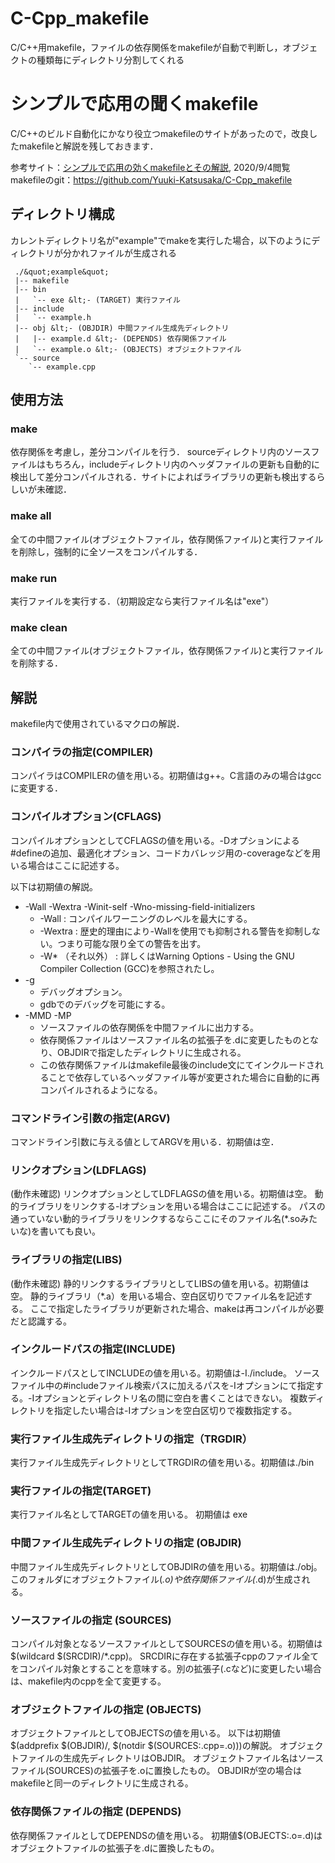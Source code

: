 # C-Cpp_makefile
C/C++用makefile，ファイルの依存関係をmakefileが自動で判断し，オブジェクトの種類毎にディレクトリ分割してくれる

# シンプルで応用の聞くmakefile
C/C++のビルド自動化にかなり役立つmakefileのサイトがあったので，改良したmakefileと解説を残しておきます．

参考サイト：<a href="http://urin.github.io/posts/2013/simple-makefile-for-clang" rel="nofollow">シンプルで応用の効くmakefileとその解説</a>, 2020/9/4閲覧  
makefileのgit：<a href="https://github.com/Yuuki-Katsusaka/C-Cpp_makefile" rel="nofollow">https://github.com/Yuuki-Katsusaka/C-Cpp_makefile</a>

## ディレクトリ構成
カレントディレクトリ名が&quot;example&quot;でmakeを実行した場合，以下のようにディレクトリが分かれファイルが生成される


```
 ./&quot;example&quot;
 |-- makefile 
 |-- bin
 |   `-- exe &lt;- (TARGET) 実行ファイル
 |-- include
 |   `-- example.h
 |-- obj &lt;- (OBJDIR) 中間ファイル生成先ディレクトリ
 |   |-- example.d &lt;- (DEPENDS) 依存関係ファイル
 |   `-- example.o &lt;- (OBJECTS) オブジェクトファイル
 `-- source
    `-- example.cpp
```


## 使用方法
### make
依存関係を考慮し，差分コンパイルを行う．
sourceディレクトリ内のソースファイルはもちろん，includeディレクトリ内のヘッダファイルの更新も自動的に検出して差分コンパイルされる．サイトによればライブラリの更新も検出するらしいが未確認．

### make all
全ての中間ファイル(オブジェクトファイル，依存関係ファイル)と実行ファイルを削除し，強制的に全ソースをコンパイルする．

### make run
実行ファイルを実行する．（初期設定なら実行ファイル名は&quot;exe&quot;）

### make clean
全ての中間ファイル(オブジェクトファイル，依存関係ファイル)と実行ファイルを削除する．

## 解説
makefile内で使用されているマクロの解説．

### コンパイラの指定(COMPILER)
コンパイラはCOMPILERの値を用いる。初期値はg++。C言語のみの場合はgccに変更する．

### コンパイルオプション(CFLAGS)
コンパイルオプションとしてCFLAGSの値を用いる。-Dオプションによる#defineの追加、最適化オプション、コードカバレッジ用の-coverageなどを用いる場合はここに記述する。

以下は初期値の解説。

* -Wall -Wextra -Winit-self -Wno-missing-field-initializers
    * -Wall : コンパイルワーニングのレベルを最大にする。
    * -Wextra : 歴史的理由により-Wallを使用でも抑制される警告を抑制しない。つまり可能な限り全ての警告を出す。
    * -W* （それ以外） : 詳しくはWarning Options - Using the GNU Compiler Collection (GCC)を参照されたし。
* -g
    * デバッグオプション。
    * gdbでのデバッグを可能にする。
* -MMD -MP
    * ソースファイルの依存関係を中間ファイルに出力する。
    * 依存関係ファイルはソースファイル名の拡張子を.dに変更したものとなり、OBJDIRで指定したディレクトリに生成される。
    * この依存関係ファイルはmakefile最後のinclude文にてインクルードされることで依存しているヘッダファイル等が変更された場合に自動的に再コンパイルされるようになる。

### コマンドライン引数の指定(ARGV)
コマンドライン引数に与える値としてARGVを用いる．初期値は空．

### リンクオプション(LDFLAGS)
(動作未確認)
リンクオプションとしてLDFLAGSの値を用いる。初期値は空。 動的ライブラリをリンクする-lオプションを用いる場合はここに記述する。 パスの通っていない動的ライブラリをリンクするならここにそのファイル名(*.soみたいな)を書いても良い。

### ライブラリの指定(LIBS)
(動作未確認)
静的リンクするライブラリとしてLIBSの値を用いる。初期値は空。 静的ライブラリ（*.a）を用いる場合、空白区切りでファイル名を記述する。 ここで指定したライブラリが更新された場合、makeは再コンパイルが必要だと認識する。

### インクルードパスの指定(INCLUDE)
インクルードパスとしてINCLUDEの値を用いる。初期値は-I./include。 ソースファイル中の#includeファイル検索パスに加えるパスを-Iオプションにて指定する。-Iオプションとディレクトリ名の間に空白を書くことはできない。 複数ディレクトリを指定したい場合は-Iオプションを空白区切りで複数指定する。

### 実行ファイル生成先ディレクトリの指定（TRGDIR）
実行ファイル生成先ディレクトリとしてTRGDIRの値を用いる。初期値は./bin

### 実行ファイルの指定(TARGET)
実行ファイル名としてTARGETの値を用いる。 初期値は exe

### 中間ファイル生成先ディレクトリの指定 (OBJDIR)
中間ファイル生成先ディレクトリとしてOBJDIRの値を用いる。初期値は./obj。 このフォルダにオブジェクトファイル(*.o)や依存関係ファイル(*.d)が生成される。

### ソースファイルの指定 (SOURCES)
コンパイル対象となるソースファイルとしてSOURCESの値を用いる。初期値は$(wildcard $(SRCDIR)/*.cpp)。 SRCDIRに存在する拡張子cppのファイル全てをコンパイル対象とすることを意味する。別の拡張子(.cなど)に変更したい場合は、makefile内のcppを全て変更する。

### オブジェクトファイルの指定 (OBJECTS)
オブジェクトファイルとしてOBJECTSの値を用いる。 以下は初期値 $(addprefix $(OBJDIR)/, $(notdir $(SOURCES:.cpp=.o)))の解説。 オブジェクトファイルの生成先ディレクトリはOBJDIR。 オブジェクトファイル名はソースファイル(SOURCES)の拡張子を.oに置換したもの。 OBJDIRが空の場合はmakefileと同一のディレクトリに生成される。

### 依存関係ファイルの指定 (DEPENDS)
依存関係ファイルとしてDEPENDSの値を用いる。 初期値$(OBJECTS:.o=.d)はオブジェクトファイルの拡張子を.dに置換したもの。
